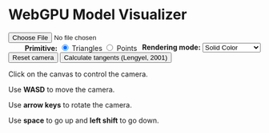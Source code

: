 # WebGPU Model Visualizer

<script src="model_visualizer.js" defer></script>
<p id="webgpuCheck"></p>
<p id="webgpuFPS"></p>
<p id="webgpuModelInformation"></p>
<center>
	<canvas id="webgpuCanvas" width="980" height="550"></canvas>
</center>
<div>
	<input id="webgpuFile" type="file" accept=".obj,.pcd">
	<div style="float: right;">
		<div style="float: left; margin-right: 10px;">
			<b>Primitive:</b>
			<input type="radio" name="webgpuPrimitive" id="triangles" value="triangles" checked>
			<label for="triangles">Triangles</label>
			<input type="radio" name="webgpuPrimitive" id="points" value="points">
			<label for="points">Points</label>
		</div>
		<b>Rendering mode:</b>
		<select name="Rendering mode" id="webgpuRenderingMode">
			<option value="solidColor">Solid Color</option>
			<option value="normals">Normals</option>
			<option value="uv">UV</option>
			<option value="colors">Vertex Colors</option>
			<option value="tangents">Tangents</option>
			<option value="simpleShading">Simple Shading</option>
		</select>
	</div>
</div>
<br>
<div>
	<button id="webgpuResetCamera">Reset camera</button> <button id="webgpuCalculateTangents">Calculate tangents (Lengyel, 2001)</button>
</div>
<p id="webgpuFileCheck"></p>

Click on the canvas to control the camera.

Use **WASD** to move the camera.

Use **arrow keys** to rotate the camera.

Use **space** to go up and **left shift** to go down.
